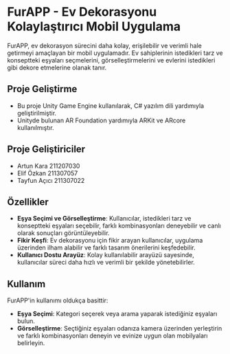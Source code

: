 # FurAPP - Ev Dekorasyonu Kolaylaştırıcı Mobil Uygulama

FurAPP, ev dekorasyon sürecini daha kolay, erişilebilir ve verimli hale getirmeyi amaçlayan bir mobil uygulamadır. Ev sahiplerinin istedikleri tarz ve konseptteki eşyaları seçmelerini, görselleştirmelerini ve evlerini istedikleri gibi dekore etmelerine olanak tanır.
## Proje Geliştirme
-  Bu proje Unity Game Engine kullanılarak, C# yazılım dili yardımıyla geliştirilmiştir.
- Unityde bulunan AR Foundation yardımıyla ARKit ve ARcore kullanılmıştır.
## Proje Geliştiriciler
- Artun Kara 211207030
- Elif Özkan 211307057
- Tayfun Açıcı 211307022



## Özellikler
- **Eşya Seçimi ve Görselleştirme**: Kullanıcılar, istedikleri tarz ve konseptteki eşyaları seçebilir, farklı kombinasyonları deneyebilir ve canlı olarak sonuçları görüntüleyebilir.
- **Fikir Keşfi**: Ev dekorasyonu için fikir arayan kullanıcılar, uygulama üzerinden ilham alabilir ve farklı tasarım önerilerini keşfedebilir.
- **Kullanıcı Dostu Arayüz**: Kolay kullanılabilir arayüzü sayesinde, kullanıcılar süreci daha hızlı ve verimli bir şekilde yönetebilirler.

## Kullanım

FurAPP'in kullanımı oldukça basittir:

- **Eşya Seçimi**: Kategori seçerek veya arama yaparak istediğiniz eşyaları bulun.
- **Görselleştirme**: Seçtiğiniz eşyaları odanıza kamera üzerinden yerleştirin ve farklı kombinasyonları deneyin ve evinize uygun olan mobilyaları belirleyin.
